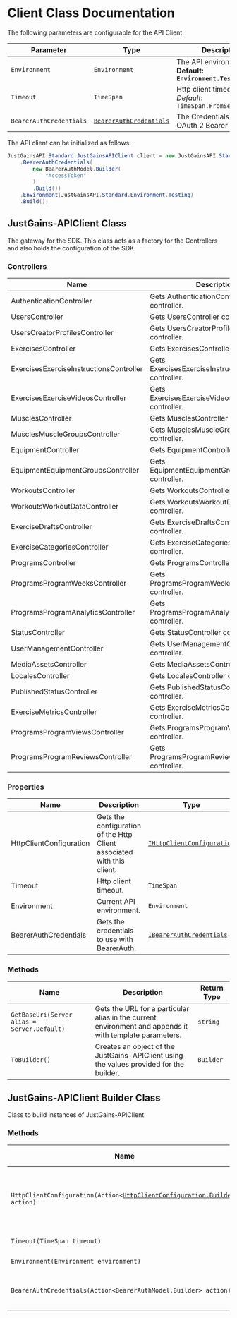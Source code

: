 
# Client Class Documentation

The following parameters are configurable for the API Client:

| Parameter | Type | Description |
|  --- | --- | --- |
| `Environment` | `Environment` | The API environment. <br> **Default: `Environment.Testing`** |
| `Timeout` | `TimeSpan` | Http client timeout.<br>*Default*: `TimeSpan.FromSeconds(100)` |
| `BearerAuthCredentials` | [`BearerAuthCredentials`](auth/oauth-2-bearer-token.md) | The Credentials Setter for OAuth 2 Bearer token |

The API client can be initialized as follows:

```csharp
JustGainsAPI.Standard.JustGainsAPIClient client = new JustGainsAPI.Standard.JustGainsAPIClient.Builder()
    .BearerAuthCredentials(
        new BearerAuthModel.Builder(
            "AccessToken"
        )
        .Build())
    .Environment(JustGainsAPI.Standard.Environment.Testing)
    .Build();
```

## JustGains-APIClient Class

The gateway for the SDK. This class acts as a factory for the Controllers and also holds the configuration of the SDK.

### Controllers

| Name | Description |
|  --- | --- |
| AuthenticationController | Gets AuthenticationController controller. |
| UsersController | Gets UsersController controller. |
| UsersCreatorProfilesController | Gets UsersCreatorProfilesController controller. |
| ExercisesController | Gets ExercisesController controller. |
| ExercisesExerciseInstructionsController | Gets ExercisesExerciseInstructionsController controller. |
| ExercisesExerciseVideosController | Gets ExercisesExerciseVideosController controller. |
| MusclesController | Gets MusclesController controller. |
| MusclesMuscleGroupsController | Gets MusclesMuscleGroupsController controller. |
| EquipmentController | Gets EquipmentController controller. |
| EquipmentEquipmentGroupsController | Gets EquipmentEquipmentGroupsController controller. |
| WorkoutsController | Gets WorkoutsController controller. |
| WorkoutsWorkoutDataController | Gets WorkoutsWorkoutDataController controller. |
| ExerciseDraftsController | Gets ExerciseDraftsController controller. |
| ExerciseCategoriesController | Gets ExerciseCategoriesController controller. |
| ProgramsController | Gets ProgramsController controller. |
| ProgramsProgramWeeksController | Gets ProgramsProgramWeeksController controller. |
| ProgramsProgramAnalyticsController | Gets ProgramsProgramAnalyticsController controller. |
| StatusController | Gets StatusController controller. |
| UserManagementController | Gets UserManagementController controller. |
| MediaAssetsController | Gets MediaAssetsController controller. |
| LocalesController | Gets LocalesController controller. |
| PublishedStatusController | Gets PublishedStatusController controller. |
| ExerciseMetricsController | Gets ExerciseMetricsController controller. |
| ProgramsProgramViewsController | Gets ProgramsProgramViewsController controller. |
| ProgramsProgramReviewsController | Gets ProgramsProgramReviewsController controller. |

### Properties

| Name | Description | Type |
|  --- | --- | --- |
| HttpClientConfiguration | Gets the configuration of the Http Client associated with this client. | [`IHttpClientConfiguration`](http-client-configuration.md) |
| Timeout | Http client timeout. | `TimeSpan` |
| Environment | Current API environment. | `Environment` |
| BearerAuthCredentials | Gets the credentials to use with BearerAuth. | [`IBearerAuthCredentials`](auth/oauth-2-bearer-token.md) |

### Methods

| Name | Description | Return Type |
|  --- | --- | --- |
| `GetBaseUri(Server alias = Server.Default)` | Gets the URL for a particular alias in the current environment and appends it with template parameters. | `string` |
| `ToBuilder()` | Creates an object of the JustGains-APIClient using the values provided for the builder. | `Builder` |

## JustGains-APIClient Builder Class

Class to build instances of JustGains-APIClient.

### Methods

| Name | Description | Return Type |
|  --- | --- | --- |
| `HttpClientConfiguration(Action<`[`HttpClientConfiguration.Builder`](http-client-configuration-builder.md)`> action)` | Gets the configuration of the Http Client associated with this client. | `Builder` |
| `Timeout(TimeSpan timeout)` | Http client timeout. | `Builder` |
| `Environment(Environment environment)` | Current API environment. | `Builder` |
| `BearerAuthCredentials(Action<BearerAuthModel.Builder> action)` | Sets credentials for BearerAuth. | `Builder` |

